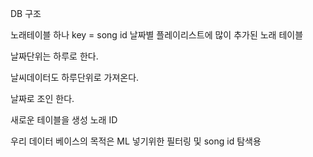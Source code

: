DB 구조

노래테이블 하나
	key = song id 
날짜별 플레이리스트에 많이 추가된 노래 테이블

날짜단위는 하루로 한다.

날씨데이터도 하루단위로 가져온다.

날짜로 조인 한다.

새로운 테이블을 생성
	노래 ID 


우리 데이터 베이스의 목적은 ML 넣기위한 필터링 및 song id 탐색용

